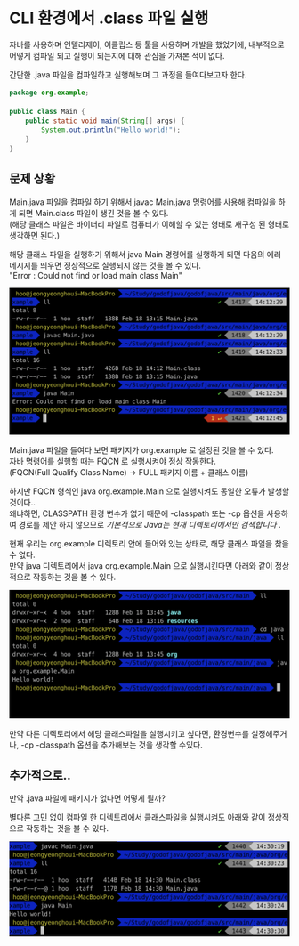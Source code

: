 # CLI 환경에서 .class 파일 실행

자바를 사용하며 인텔리제이, 이클립스 등 툴을 사용하며 개발을 했었기에, 내부적으로 어떻게 컴파일 되고 실행이 되는지에 대해 관심을 가져본 적이 없다.

간단한 .java 파일을 컴파일하고 실행해보며 그 과정을 들여다보고자 한다.

```java
package org.example;

public class Main {
    public static void main(String[] args) {
        System.out.println("Hello world!");
    }
}
```

## 문제 상황

Main.java 파일을 컴파일 하기 위해서 javac Main.java 명령어를 사용해 컴파일을 하게 되면 Main.class 파일이 생긴 것을 볼 수 있다.\
(해당 클래스 파일은 바이너리 파일로 컴퓨터가 이해할 수 있는 형태로 재구성 된 형태로 생각하면 된다.)

해당 클래스 파일을 실행하기 위해서 java Main 명령어를 실행하게 되면 다음의 에러 메시지를 띄우면 정상적으로 실행되지 않는 것을 볼 수 있다.\
"Error : Could not find or load main class Main"

![](<../../.gitbook/assets/Screen Shot 2023-02-18 at 14.12.52.png>)

Main.java 파일을 들여다 보면 패키지가 org.example 로 설정된 것을 볼 수 있다.\
자바 명령어를 실행할 때는 FQCN 로 실행시켜야 정상 작동한다.\
(FQCN(Full Qualify Class Name) → FULL 패키지 이름 + 클래스 이름)

하지만 FQCN 형식인 java org.example.Main 으로 실행시켜도 동일한 오류가 발생할 것이다.. \
왜냐하면, CLASSPATH 환경 변수가 없기 때문에 -classpath 또는 -cp 옵션을 사용하여 경로를 제안 하지 않으므로 _기본적으로 Java는 현재 디렉토리에서만 검색합니다_ .&#x20;

현재 우리는 org.example 디렉토리 안에 들어와 있는 상태로, 해당 클래스 파일을 찾을 수 없다.\
만약 java 디렉토리에서 java org.example.Main 으로 실행시킨다면 아래와 같이 정상적으로 작동하는 것을 볼 수 있다.

![](<../../.gitbook/assets/Screen Shot 2023-02-18 at 14.28.11.png>)

만약 다른 디렉토리에서 해당 클래스파일을 실행시키고 싶다면, 환경변수를 설정해주거나, -cp -classpath 옵션을 추가해보는 것을 생각할 수있다.

## 추가적으로..

만약 .java 파일에 패키지가 없다면 어떻게 될까?

별다른 고민 없이 컴파일 한 디렉토리에서 클래스파일을 실행시켜도 아래와 같이 정상적으로 작동하는 것을 볼 수 있다.&#x20;

![](<../../.gitbook/assets/Screen Shot 2023-02-18 at 14.30.45.png>)
